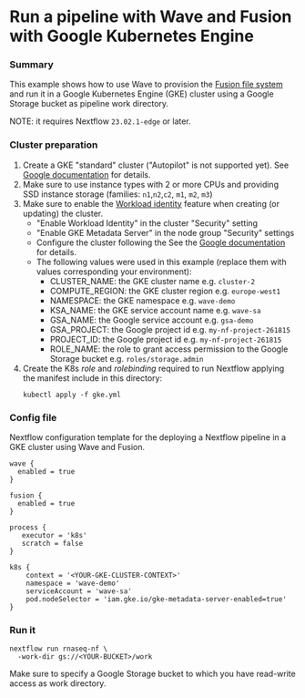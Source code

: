# Run a pipeline with Wave and Fusion with Google Kubernetes Engine

### Summary 

This example shows how to use Wave to provision the [Fusion file system](https://www.nextflow.io/docs/latest/fusion.html) and run it in a Google Kubernetes Engine (GKE) cluster using a Google Storage bucket as pipeline work directory.

NOTE: it requires Nextflow `23.02.1-edge` or later.

### Cluster preparation

1. Create a GKE "standard" cluster ("Autopilot" is not supported yet). See [Google documentation](https://cloud.google.com/kubernetes-engine/docs/how-to/creating-a-zonal-cluster) for details. 
2. Make sure to use instance types with 2 or more CPUs and providing SSD instance storage (families: `n1`,`n2`,`c2`, `m1`, `m2`, `m3`)
3. Make sure to enable the [Workload identity](https://cloud.google.com/kubernetes-engine/docs/how-to/workload-identity) feature when creating (or updating) the cluster. 
   - "Enable Workload Identity" in the cluster "Security" setting 
   - "Enable GKE Metadata Server" in the node group "Security" settings
   - Configure the cluster following the See the [Google documentation](https://cloud.google.com/kubernetes-engine/docs/how-to/workload-identity#kubectl) for details.
    - The following values were used in this example (replace them with values corresponding your environment):
      - CLUSTER_NAME: the GKE cluster name e.g. `cluster-2`
      - COMPUTE_REGION: the GKE cluster region e.g. `europe-west1`
      - NAMESPACE: the GKE namespace e.g. `wave-demo`
      - KSA_NAME: the GKE service account name e.g. `wave-sa`
      - GSA_NAME: the Google service account e.g. `gsa-demo`
      - GSA_PROJECT: the Google project id e.g.  `my-nf-project-261815`
      - PROJECT_ID: the Google project id e.g. `my-nf-project-261815`
      - ROLE_NAME: the role to grant access permission to the Google Storage bucket e.g. `roles/storage.admin`
 4. Create the K8s *role* and *rolebinding* required to run Nextflow applying the manifest include in this directory: 
      ```
      kubectl apply -f gke.yml
      ``` 

### Config file 

Nextflow configuration template for the deploying a Nextflow pipeline in a GKE cluster using Wave and Fusion.

```
wave {
  enabled = true
}

fusion {
  enabled = true
}

process {
   executor = 'k8s'
   scratch = false
}

k8s {
    context = '<YOUR-GKE-CLUSTER-CONTEXT>'
    namespace = 'wave-demo'
    serviceAccount = 'wave-sa'
    pod.nodeSelector = 'iam.gke.io/gke-metadata-server-enabled=true'
}
```

### Run it 

```
nextflow run rnaseq-nf \
  -work-dir gs://<YOUR-BUCKET>/work
```

Make sure to specify a Google Storage bucket to which you have read-write access as work directory. 

